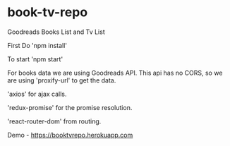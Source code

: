 # book-tv-repo
Goodreads Books List and Tv List


First Do 'npm install'

To start 'npm start'

For books data we are using Goodreads API. This api has no CORS, so we are using 'proxify-url' to get the data.

'axios' for ajax calls.

'redux-promise' for the promise resolution.

'react-router-dom' from routing.

Demo - https://booktvrepo.herokuapp.com 